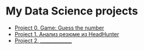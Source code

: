 # My Data Science projects

* [Project 0. Game: Guess the number](https://github.com/CrazyFox21/My_projects/tree/master/Project_0)
* [Project 1. Анализ резюме из HeadHunter](https://github.com/CrazyFox21/My_projects/tree/master/Project_1)
* [Project 2. _____________](________)

